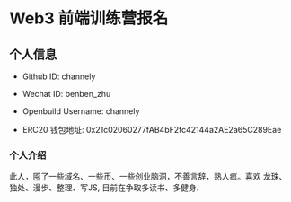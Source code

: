 # Web3 前端训练营报名

## 个人信息

* Github ID: channely

* Wechat ID: benben_zhu

* Openbuild Username: channely

* ERC20 钱包地址: 0x21c02060277fAB4bF2fc42144a2AE2a65C289Eae

### 个人介绍

此人，囤了一些域名、一些币、一些创业脑洞，不善言辞，熟人疯。喜欢 龙珠、独处、漫步、整理、写JS, 目前在争取多读书、多健身.